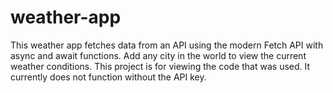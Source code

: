 # weather-app

This weather app fetches data from an API using the modern Fetch API with async and await functions. Add any city in the world to view the current weather conditions. This project is for viewing the code that was used. It currently does not function without the API key.
